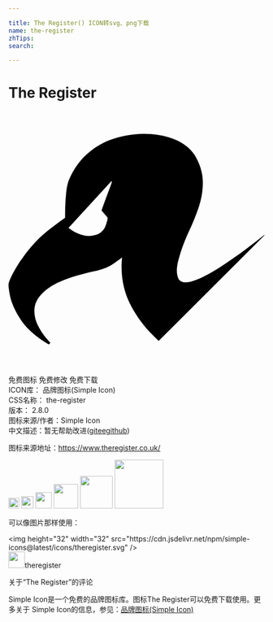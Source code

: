 ```yaml
---

title: The Register() ICON转svg、png下载
name: the-register
zhTips: 
search: 

---
```


# The Register  <small style="font-size: 60%;font-weight: 100"></small>

<div id="svg" class="svg-wrap">
<svg role="img" viewBox="0 0 24 24" xmlns="http://www.w3.org/2000/svg"><title>The Register icon</title><path d="M22.368,12.858c-0.846,0.639-1.719,1.243-2.612,1.818c-0.893,0.568-1.683,0.977-2.378,1.219 c-0.695,0.246-1.167,0.199-1.413-0.131c-0.23-0.417-0.242-1.028-0.028-1.826c0.21-0.802,0.508-1.628,0.893-2.485 c0.381-0.782,0.711-1.58,0.989-2.39c0.278-0.81,0.413-1.632,0.401-2.458c-0.012-0.826-0.266-1.648-0.758-2.47 c-0.433-0.671-1.08-1.175-1.941-1.509c-0.862-0.337-1.822-0.504-2.882-0.492c-1.06,0.012-2.112,0.206-3.148,0.58 C8.683,3.02,7.94,3.488,7.261,4.116c-0.675,0.627-1.207,1.409-1.6,2.346c-0.135,0.341-0.222,0.794-0.27,1.346 C5.34,8.356,5.312,8.852,5.308,9.297C5.304,9.742,5.3,9.976,5.304,9.996c-0.433,0.298-0.925,0.663-1.481,1.096 c-0.556,0.429-1.104,0.949-1.64,1.552c-0.564,0.663-1.044,1.326-1.437,1.973c-0.393,0.655-0.635,1.155-0.727,1.505 c-0.048,0.143-0.008,0.532,0.119,1.183c0.127,0.643,0.457,1.386,1.001,2.227s1.417,1.62,2.616,2.331 c0.012,0.012,0.044-0.012,0.091-0.067c0.052-0.052,0.079-0.079,0.083-0.087c-0.02-0.012-0.167-0.171-0.429-0.476 c-0.262-0.302-0.516-0.699-0.758-1.175c-0.246-0.484-0.345-0.993-0.31-1.521c0.048-0.731,0.512-1.398,1.394-2.005 c0.885-0.611,2.394-1.143,4.53-1.592c0.607-0.155,1.132-0.385,1.58-0.707c0.449-0.314,0.687-0.492,0.707-0.532 c-0.167,1.703,0.139,3.26,0.901,4.653c0.651,1.179,1.493,2.239,2.537,3.176l9.906-9.878L24,11.6 C23.528,11.969,22.988,12.39,22.368,12.858L22.368,12.858z M9.437,7.363c-0.155,0.413-0.31,0.826-0.465,1.243 C8.822,9.023,8.738,9.257,8.726,9.313C8.754,9.361,8.853,9.476,9.008,9.65C9.171,9.821,9.262,9.936,9.29,9.992 c0.012,0.099-0.044,0.337-0.171,0.707c-0.123,0.369-0.373,0.647-0.738,0.838c-0.48,0.179-0.929,0.214-1.346,0.103 c-0.417-0.103-0.75-0.242-1.008-0.413c-0.254-0.175-0.389-0.266-0.397-0.286L9.663,6.55l0.016,0.143 C9.671,6.728,9.592,6.951,9.437,7.363z"/></svg>
</div>
<detail full-name='the-register'></detail>

<div class="detail-page">
<p>
<span><span class="badge-success badge">免费图标</span> <span class="badge-success badge">免费修改</span>  <span class="badge-success badge">免费下载</span> </span>
<br/>
<span>
ICON库：
<span class="badge-secondary badge">品牌图标(Simple Icon)</span> 
</span>
<br/>
<span>
CSS名称：
<span class="badge-secondary badge">the-register</span> 
</span>

<br/>
<span>
版本：
<span class="badge-secondary badge">2.8.0</span> 
</span>
<br/>
<span>图标来源/作者：<span class="badge-light badge">Simple Icon</span></span> 
<br/>
<span class="zh-detail">中文描述：暂无<span class="help-link"><span>帮助改进</span>(<a href="https://gitee.com/liuwave/icon-helper/edit/master/json/brands/the-register.json" target="_blank" rel="noopener noreferrer">gitee</a><a href="https://github.com/liuwave/icon-helper/edit/master/json/brands/the-register.json" target="_blank" rel="noopener noreferrer">github</a></span>)</span><br/>
</p>
</div><div class="description description alert alert-light"><p>图标来源地址：<a href="https://www.theregister.co.uk/" target="_blank" rel="noopener noreferrer">https://www.theregister.co.uk/</a></p></div>
<div class="alert alert-dark">
<img height="21" width="21" src="https://cdn.jsdelivr.net/npm/simple-icons@latest/icons/theregister.svg" />
<img height="24" width="24" src="https://cdn.jsdelivr.net/npm/simple-icons@latest/icons/theregister.svg" />
<img height="32" width="32" src="https://cdn.jsdelivr.net/npm/simple-icons@latest/icons/theregister.svg" />
<img height="48" width="48" src="https://cdn.jsdelivr.net/npm/simple-icons@latest/icons/theregister.svg" />
<img height="64" width="64" src="https://cdn.jsdelivr.net/npm/simple-icons@latest/icons/theregister.svg" />
<img height="96" width="96" src="https://cdn.jsdelivr.net/npm/simple-icons@latest/icons/theregister.svg" />

</div>
<div>
  <p>可以像图片那样使用：    
  </p>
  <div class="alert alert-primary" style="font-size: 14px">
    &lt;img height="32" width="32" src="https://cdn.jsdelivr.net/npm/simple-icons@latest/icons/theregister.svg" /&gt;
    <copy-btn content='<img height="32" width="32" src="https://cdn.jsdelivr.net/npm/simple-icons@latest/icons/theregister.svg" />'></copy-btn>
  </div>
  <div class="alert alert-secondary">
    <img height="32" width="32" src="https://cdn.jsdelivr.net/npm/simple-icons@latest/icons/theregister.svg" />theregister
    <copy-btn content="theregister" btn-title="复制图标名称"></copy-btn>
  </div>
</div>

<Vssue title="关于“The Register”的评论" >关于“The Register”的评论</Vssue>


<div><p>Simple Icon是一个免费的品牌图标库。图标The Register可以免费下载使用。更多关于  Simple Icon的信息，参见：<a target="_blank" href="https://iconhelper.cn/brands.html">品牌图标(Simple Icon)</a>
</p></div>
